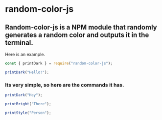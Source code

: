 # random-color-js

## Random-color-js is a NPM module that randomly generates a random color and outputs it in the terminal.
Here is an example.

```js
const { printDark } = require("random-color-js");

printDark("Hello!");
```
### Its very simple, so here are the commands it has.
```js
printDark("Hey");

printBright("There");

printStyle("Person");
```